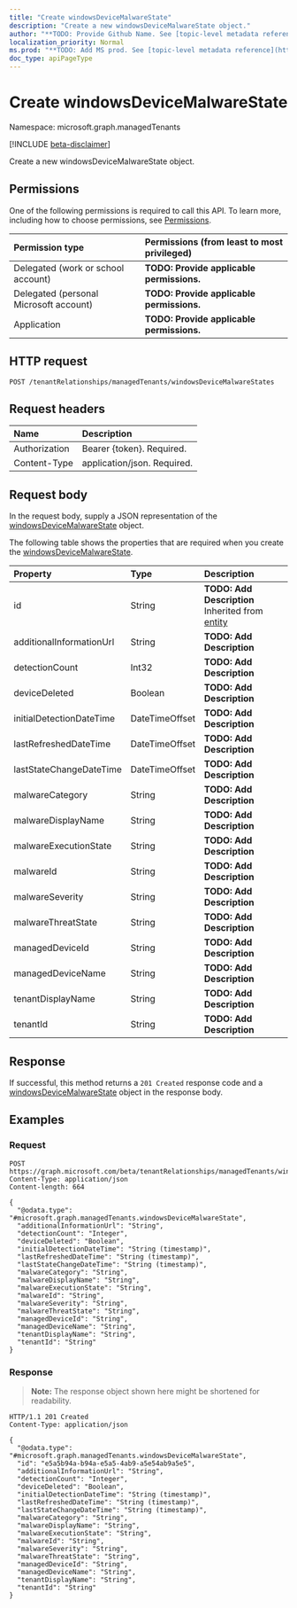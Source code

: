 ```yaml
---
title: "Create windowsDeviceMalwareState"
description: "Create a new windowsDeviceMalwareState object."
author: "**TODO: Provide Github Name. See [topic-level metadata reference](https://msgo.azurewebsites.net/add/document/guidelines/metadata.html#topic-level-metadata)**"
localization_priority: Normal
ms.prod: "**TODO: Add MS prod. See [topic-level metadata reference](https://msgo.azurewebsites.net/add/document/guidelines/metadata.html#topic-level-metadata)**"
doc_type: apiPageType
---
```


# Create windowsDeviceMalwareState
Namespace: microsoft.graph.managedTenants

[!INCLUDE [beta-disclaimer](../../includes/beta-disclaimer.md)]

Create a new windowsDeviceMalwareState object.

## Permissions
One of the following permissions is required to call this API. To learn more, including how to choose permissions, see [Permissions](/graph/permissions-reference).

|Permission type|Permissions (from least to most privileged)|
|:---|:---|
|Delegated (work or school account)|**TODO: Provide applicable permissions.**|
|Delegated (personal Microsoft account)|**TODO: Provide applicable permissions.**|
|Application|**TODO: Provide applicable permissions.**|

## HTTP request

<!-- {
  "blockType": "ignored"
}
-->
``` http
POST /tenantRelationships/managedTenants/windowsDeviceMalwareStates
```

## Request headers
|Name|Description|
|:---|:---|
|Authorization|Bearer {token}. Required.|
|Content-Type|application/json. Required.|

## Request body
In the request body, supply a JSON representation of the [windowsDeviceMalwareState](../resources/managedtenants-windowsdevicemalwarestate.md) object.

The following table shows the properties that are required when you create the [windowsDeviceMalwareState](../resources/managedtenants-windowsdevicemalwarestate.md).

|Property|Type|Description|
|:---|:---|:---|
|id|String|**TODO: Add Description** Inherited from [entity](../resources/managedtenants-entity.md)|
|additionalInformationUrl|String|**TODO: Add Description**|
|detectionCount|Int32|**TODO: Add Description**|
|deviceDeleted|Boolean|**TODO: Add Description**|
|initialDetectionDateTime|DateTimeOffset|**TODO: Add Description**|
|lastRefreshedDateTime|DateTimeOffset|**TODO: Add Description**|
|lastStateChangeDateTime|DateTimeOffset|**TODO: Add Description**|
|malwareCategory|String|**TODO: Add Description**|
|malwareDisplayName|String|**TODO: Add Description**|
|malwareExecutionState|String|**TODO: Add Description**|
|malwareId|String|**TODO: Add Description**|
|malwareSeverity|String|**TODO: Add Description**|
|malwareThreatState|String|**TODO: Add Description**|
|managedDeviceId|String|**TODO: Add Description**|
|managedDeviceName|String|**TODO: Add Description**|
|tenantDisplayName|String|**TODO: Add Description**|
|tenantId|String|**TODO: Add Description**|



## Response

If successful, this method returns a `201 Created` response code and a [windowsDeviceMalwareState](../resources/managedtenants-windowsdevicemalwarestate.md) object in the response body.

## Examples

### Request
<!-- {
  "blockType": "request",
  "name": "create_windowsdevicemalwarestate_from_"
}
-->
``` http
POST https://graph.microsoft.com/beta/tenantRelationships/managedTenants/windowsDeviceMalwareStates
Content-Type: application/json
Content-length: 664

{
  "@odata.type": "#microsoft.graph.managedTenants.windowsDeviceMalwareState",
  "additionalInformationUrl": "String",
  "detectionCount": "Integer",
  "deviceDeleted": "Boolean",
  "initialDetectionDateTime": "String (timestamp)",
  "lastRefreshedDateTime": "String (timestamp)",
  "lastStateChangeDateTime": "String (timestamp)",
  "malwareCategory": "String",
  "malwareDisplayName": "String",
  "malwareExecutionState": "String",
  "malwareId": "String",
  "malwareSeverity": "String",
  "malwareThreatState": "String",
  "managedDeviceId": "String",
  "managedDeviceName": "String",
  "tenantDisplayName": "String",
  "tenantId": "String"
}
```


### Response
>**Note:** The response object shown here might be shortened for readability.
<!-- {
  "blockType": "response",
  "truncated": true,
  "@odata.type": "microsoft.graph.managedTenants.windowsDeviceMalwareState"
}
-->
``` http
HTTP/1.1 201 Created
Content-Type: application/json

{
  "@odata.type": "#microsoft.graph.managedTenants.windowsDeviceMalwareState",
  "id": "e5a5b94a-b94a-e5a5-4ab9-a5e54ab9a5e5",
  "additionalInformationUrl": "String",
  "detectionCount": "Integer",
  "deviceDeleted": "Boolean",
  "initialDetectionDateTime": "String (timestamp)",
  "lastRefreshedDateTime": "String (timestamp)",
  "lastStateChangeDateTime": "String (timestamp)",
  "malwareCategory": "String",
  "malwareDisplayName": "String",
  "malwareExecutionState": "String",
  "malwareId": "String",
  "malwareSeverity": "String",
  "malwareThreatState": "String",
  "managedDeviceId": "String",
  "managedDeviceName": "String",
  "tenantDisplayName": "String",
  "tenantId": "String"
}
```

